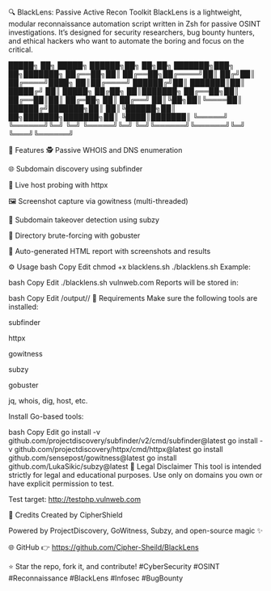 🔍 BlackLens: Passive Active Recon Toolkit
BlackLens is a lightweight, modular reconnaissance automation script written in Zsh for passive OSINT investigations. It’s designed for security researchers, bug bounty hunters, and ethical hackers who want to automate the boring and focus on the critical.

█████╗ ██╗      █████╗  ██████╗██╗  ██╗██╗     ███████╗███╗   ██╗███████╗
██╔══██╗██║     ██╔══██╗██╔════╝██║ ██╔╝██║     ██╔════╝████╗  ██║██╔════╝
██████╔╝██║     ███████║██║     █████╔╝ ██║     █████╗  ██╔██╗ ██║███████╗
██╔══██╗██║     ██╔══██║██║     ██╔═██╗ ██║     ██╔══╝  ██║╚██╗██║╚════██║
██████╔╝███████╗██║  ██║╚██████╗██║  ██╗███████╗███████╗██║ ╚████║███████║
╚═════╝ ╚══════╝╚═╝  ╚═╝ ╚═════╝╚═╝  ╚═╝╚══════╝╚══════╝╚═╝  ╚═══╝╚══════╝


🚀 Features
🕵️ Passive WHOIS and DNS enumeration

🌐 Subdomain discovery using subfinder

📡 Live host probing with httpx

🖼️ Screenshot capture via gowitness (multi-threaded)

🚩 Subdomain takeover detection using subzy

📂 Directory brute-forcing with gobuster

📄 Auto-generated HTML report with screenshots and results

⚙️ Usage
bash
Copy
Edit
chmod +x blacklens.sh
./blacklens.sh <domain>
Example:

bash
Copy
Edit
./blacklens.sh vulnweb.com
Reports will be stored in:

bash
Copy
Edit
/output/<domain>/
🧰 Requirements
Make sure the following tools are installed:

subfinder

httpx

gowitness

subzy

gobuster

jq, whois, dig, host, etc.

Install Go-based tools:

bash
Copy
Edit
go install -v github.com/projectdiscovery/subfinder/v2/cmd/subfinder@latest
go install -v github.com/projectdiscovery/httpx/cmd/httpx@latest
go install github.com/sensepost/gowitness@latest
go install github.com/LukaSikic/subzy@latest
📎 Legal Disclaimer
This tool is intended strictly for legal and educational purposes.
Use only on domains you own or have explicit permission to test.

Test target:
http://testphp.vulnweb.com

🙌 Credits
Created by CipherShield

Powered by ProjectDiscovery, GoWitness, Subzy, and open-source magic ✨

🌐 GitHub
👉 https://github.com/Cipher-Sheild/BlackLens



⭐ Star the repo, fork it, and contribute!
#CyberSecurity #OSINT #Reconnaissance #BlackLens #Infosec #BugBounty
